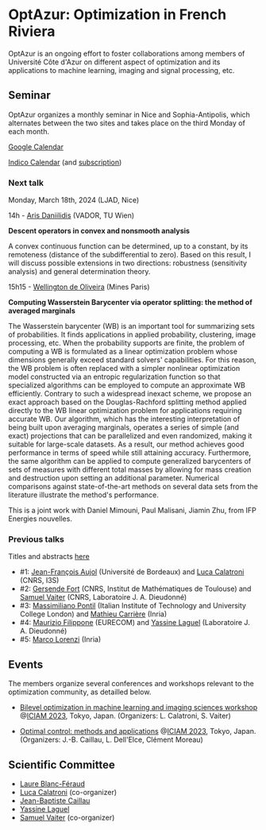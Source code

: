 # OptAzur: Optimization in French Riviera

OptAzur is an ongoing effort to foster collaborations among members of Université Côte d'Azur on different aspect of optimization and its applications to machine learning, imaging and signal processing, etc. 

## Seminar

OptAzur organizes a monthly seminar in Nice and Sophia-Antipolis, which alternates between the two sites and takes place on the third Monday of each month.

[Google Calendar](https://calendar.google.com/calendar/u/0?cid=Nzc3NjM0ZDhlMjNkMjE2YTIyZjJlNDVkMmYxYzU2Y2ZkMWIyY2FmZDRkZWRiMGY0ODQ1OGE1NWJlZjRmN2EwZkBncm91cC5jYWxlbmRhci5nb29nbGUuY29t)

[Indico Calendar](https://indico.math.cnrs.fr/category/674) (and [subscription](https://indico.math.cnrs.fr/category/674/events.ics?user_token=5028_H1YM2-rmITmgW7O10-SgrDIW0sQWLtM6EhJMmJy1u5A))

### Next talk

Monday, March 18th, 2024 (LJAD, Nice)

14h - [Aris Daniilidis](https://www.arisdaniilidis.at) (VADOR, TU Wien)

**Descent operators in convex and nonsmooth analysis**

A convex continuous function can be determined, up to a constant, by its remoteness (distance of the subdifferential to zero). Based on this result, I will discuss possible extensions in two directions: robustness (sensitivity analysis) and general determination theory.

15h15 - [Wellington de Oliveira](https://www.oliveira.mat.br) (Mines Paris)

**Computing Wasserstein Barycenter via operator splitting: the method of averaged marginals**

The Wasserstein barycenter (WB) is an important tool for summarizing sets of probabilities. It finds applications in applied probability, clustering, image processing, etc. When the probability supports are finite, the problem of computing a WB is formulated as a linear optimization problem whose dimensions generally exceed standard solvers' capabilities. For this reason, the WB problem is often replaced with a simpler nonlinear optimization model constructed via an entropic regularization function so that specialized algorithms can be employed to compute an approximate WB efficiently. Contrary to such a widespread inexact scheme, we propose an exact approach based on the Douglas-Rachford splitting method applied directly to the WB linear optimization problem for applications requiring accurate WB.
Our algorithm, which has the interesting interpretation of being built upon averaging marginals, operates a series of simple (and exact) projections that can be parallelized and even randomized, making it suitable for large-scale datasets. As a result, our method achieves good performance in terms of speed while still attaining accuracy. Furthermore, the same algorithm can be applied to compute generalized barycenters of sets of measures with different total masses by allowing for mass creation and destruction upon setting an additional parameter. Numerical comparisons against state-of-the-art methods on several data sets from the literature illustrate the method's performance.

This is a joint work with Daniel Mimouni, Paul Malisani, Jiamin Zhu, from IFP Energies nouvelles.

### Previous talks

Titles and abstracts [here](/previous)

- #1: [Jean-François Aujol](https://www.math.u-bordeaux.fr/~jaujol/) (Université de Bordeaux) and [Luca Calatroni](https://sites.google.com/view/lucacalatroni/home) (CNRS, I3S)
- #2: [Gersende Fort](https://perso.math.univ-toulouse.fr/gfort/) (CNRS, Institut de Mathématiques de Toulouse) and [Samuel Vaiter](https://samuelvaiter.com) (CNRS, Laboratoire J. A. Dieudonné)
- #3: [Massimiliano Pontil](https://www.iit.it/people-details/-/people/massimiliano-pontil) (Italian Institute of Technology and University College London) and [Mathieu Carrière](https://www-sop.inria.fr/members/Mathieu.Carriere/) (Inria)
- #4: [Maurizio Filippone](https://www.eurecom.fr/~filippon/) (EURECOM) and [Yassine Laguel](https://yassine-laguel.github.io) (Laboratoire J. A. Dieudonné)
- #5: [Marco Lorenzi](https://marcolorenzi.github.io) (Inria)

## Events

The members organize several conferences and workshops relevant to the optimization community, as detailled below.

- [Bilevel optimization in machine learning and imaging sciences workshop](https://iciam2023.org/registered_data?id=00400) @[ICIAM 2023](https://iciam2023.org/accepted_ms#00400_Bilevel_optimization_in_machine_learning_and_imaging_sciences), Tokyo, Japan. (Organizers: L. Calatroni, S. Vaiter)

- [Optimal control: methods and applications](https://iciam2023.org/registered_data?id=00731) @[ICIAM 2023](https://iciam2023.org), Tokyo, Japan. (Organizers: J.-B. Caillau, L. Dell'Elce, Clément Moreau)

## Scientific Committee

- [Laure Blanc-Féraud](https://www.i3s.unice.fr/~blancf/)
- [Luca Calatroni](https://sites.google.com/view/lucacalatroni/home) (co-organizer)
- [Jean-Baptiste Caillau](https://caillau.perso.math.cnrs.fr)
- [Yassine Laguel](https://yassine-laguel.github.io)
- [Samuel Vaiter](https://samuelvaiter.com) (co-organizer)
